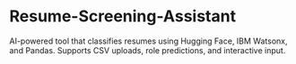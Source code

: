 # Resume-Screening-Assistant
AI-powered tool that classifies resumes using Hugging Face, IBM Watsonx, and Pandas. Supports CSV uploads, role predictions, and interactive input.
